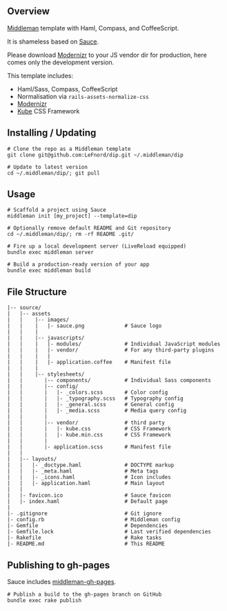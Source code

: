 

## Overview

[Middleman](http://middlemanapp.com/) template with Haml, Compass, and
CoffeeScript.

It is shameless based on [Sauce](https://github.com/nikiliu/sauce).

Please download [Modernizr](http://modernizr.com) to your JS vendor dir for production, here comes only the development version.

This template includes:

  - Haml/Sass, Compass, CoffeeScript
  - Normalisation via `rails-assets-normalize-css`
  - [Modernizr](http://modernizr.com)
  - [Kube](http://imperavi.com/kube/) CSS Framework

## Installing / Updating

    # Clone the repo as a Middleman template
    git clone git@github.com:LeFnord/dip.git ~/.middleman/dip

    # Update to latest version
    cd ~/.middleman/dip/; git pull


## Usage

    # Scaffold a project using Sauce
    middleman init [my_project] --template=dip

    # Optionally remove default README and Git repository
    cd ~/.middleman/dip/; rm -rf README .git/

    # Fire up a local development server (LiveReload equipped)
    bundle exec middleman server

    # Build a production-ready version of your app
    bundle exec middleman build


## File Structure

    |-- source/
    |   |-- assets
    |   |    |-- images/
    |   |    |   |- sauce.png             # Sauce logo
    |   |    |
    |   |    |-- javascripts/
    |   |    |   |- modules/              # Individual JavaScript modules
    |   |    |   |- vendor/               # For any third-party plugins
    |   |    |   |
    |   |    |   |- application.coffee    # Manifest file
    |   |    |
    |   |    |-- stylesheets/
    |   |       |-- components/           # Individual Sass components
    |   |       |-- config/
    |   |       |   |- _colors.scss       # Color config
    |   |       |   |- _typography.scss   # Typography config
    |   |       |   |- _general.scss      # General config
    |   |       |   |- _media.scss        # Media query config
    |   |       |
    |   |       |-- vendor/               # third party
    |   |       |   |- kube.css           # CSS Framework
    |   |       |   |- kube.min.css       # CSS Framework
    |   |       |
    |   |       |- application.scss       # Manifest file
    |   |                                 
    |   |-- layouts/                      
    |   |   |- _doctype.haml              # DOCTYPE markup
    |   |   |- _meta.haml                 # Meta tags
    |   |   |- _icons.haml                # Icon includes
    |   |   |- application.haml           # Main layout
    |   |                                 
    |   |- favicon.ico                    # Sauce favicon
    |   |- index.haml                     # Default page
    |                                     
    |- .gitignore                         # Git ignore
    |- config.rb                          # Middleman config
    |- Gemfile                            # Dependencies
    |- Gemfile.lock                       # Last verified dependencies
    |- Rakefile                           # Rake tasks
    |- README.md                          # This README


## Publishing to gh-pages

Sauce includes [middleman-gh-pages](https://github.com/neo/middleman-gh-pages).

    # Publish a build to the gh-pages branch on GitHub
    bundle exec rake publish
